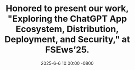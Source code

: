 ---
title: Honored to present our work, "Exploring the ChatGPT App Ecosystem, Distribution, Deployment, and Security," at FSEws’25.
date: 2025-6-6 10:00:00 -0800
---